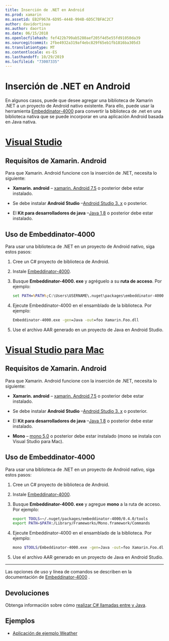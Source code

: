 ```yaml
---
title: Inserción de .NET en Android
ms.prod: xamarin
ms.assetid: EB2F967A-6D95-4448-994B-6D5C7BFAC2C7
author: davidortinau
ms.author: daortin
ms.date: 06/15/2018
ms.openlocfilehash: fef422b799ab5280aef205f4d5e55fd91050da39
ms.sourcegitcommit: 2fbe4932a319af4ebc829f65eb1fb1816ba305d3
ms.translationtype: MT
ms.contentlocale: es-ES
ms.lasthandoff: 10/29/2019
ms.locfileid: "73007335"
---
```

# <a name="net-embedding-on-android"></a>Inserción de .NET en Android

En algunos casos, puede que desee agregar una biblioteca de Xamarin .NET a un proyecto de Android nativo existente. Para ello, puede usar la herramienta [Embeddinator-4000](https://www.nuget.org/packages/Embeddinator-4000/) para convertir la biblioteca de .net en una biblioteca nativa que se puede incorporar en una aplicación Android basada en Java nativa.

# <a name="visual-studiotabwindows"></a>[Visual Studio](#tab/windows)

## <a name="xamarinandroid-requirements"></a>Requisitos de Xamarin. Android

Para que Xamarin. Android funcione con la inserción de .NET, necesita lo siguiente:

- **Xamarin. android** &ndash;   [xamarin. Android 7,5](https://visualstudio.microsoft.com/xamarin/) o posterior debe estar instalado.

- Se debe instalar **Android Studio** &ndash;[Android Studio 3. x](https://developer.android.com/studio/) o posterior.

- El **Kit para desarrolladores de java** &ndash;[Java 1,8](https://www.oracle.com/technetwork/java/javase/downloads/jdk8-downloads-2133151.html) o posterior debe estar instalado.

## <a name="using-embeddinator-4000"></a>Uso de Embeddinator-4000

Para usar una biblioteca de .NET en un proyecto de Android nativo, siga estos pasos:

1. Cree un C# proyecto de biblioteca de Android.

2. Instale [Embeddinator-4000](https://www.nuget.org/packages/Embeddinator-4000/).

3. Busque **Embeddinator-4000. exe** y agréguelo a su **ruta de acceso**. Por ejemplo:

    ```cmd
    set PATH=%PATH%;C:\Users\USERNAME\.nuget\packages\embeddinator-4000\0.4.0\tools
    ```

4. Ejecute Embeddinator-4000 en el ensamblado de la biblioteca. Por ejemplo:

    ```cmd
    Embeddinator-4000.exe -gen=Java -out=foo Xamarin.Foo.dll
    ```

5. Use el archivo AAR generado en un proyecto de Java en Android Studio.

# <a name="visual-studio-for-mactabmacos"></a>[Visual Studio para Mac](#tab/macos)

## <a name="xamarinandroid-requirements"></a>Requisitos de Xamarin. Android

Para que Xamarin. Android funcione con la inserción de .NET, necesita lo siguiente:

- **Xamarin. android** &ndash;   [xamarin. Android 7,5](https://visualstudio.microsoft.com/xamarin/) o posterior debe estar instalado.

- Se debe instalar **Android Studio** &ndash;[Android Studio 3. x](https://developer.android.com/studio/) o posterior.

- El **Kit para desarrolladores de java** &ndash;[Java 1,8](https://www.oracle.com/technetwork/java/javase/downloads/jdk8-downloads-2133151.html) o posterior debe estar instalado.

- **Mono** &ndash;   [mono 5,0](https://www.mono-project.com/download/) o posterior debe estar instalado (mono se instala con Visual Studio para Mac).

## <a name="using-embeddinator-4000"></a>Uso de Embeddinator-4000

Para usar una biblioteca de .NET en un proyecto de Android nativo, siga estos pasos:

1. Cree un C# proyecto de biblioteca de Android.

2. Instale [Embeddinator-4000](https://www.nuget.org/packages/Embeddinator-4000/).

3. Busque **Embeddinator-4000. exe** y agregue **mono** a la ruta de acceso. Por ejemplo:

    ```bash
    export TOOLS=~/.nuget/packages/embeddinator-4000/0.4.0/tools
    export PATH=$PATH:/Library/Frameworks/Mono.framework/Commands
    ```

4. Ejecute Embeddinator-4000 en el ensamblado de la biblioteca. Por ejemplo:

    ```bash
    mono $TOOLS/Embeddinator-4000.exe -gen=Java -out=foo Xamarin.Foo.dll
    ```

5. Use el archivo AAR generado en un proyecto de Java en Android Studio.

-----

Las opciones de uso y línea de comandos se describen en la documentación de [Embeddinator-4000](https://github.com/mono/Embeddinator-4000/blob/master/Usage.md#java--c) .

## <a name="callbacks"></a>Devoluciones

Obtenga información sobre cómo [realizar C# llamadas entre y Java](callbacks.md).

## <a name="samples"></a>Ejemplos

- [Aplicación de ejemplo Weather](https://github.com/jamesmontemagno/embeddinator-weather)
